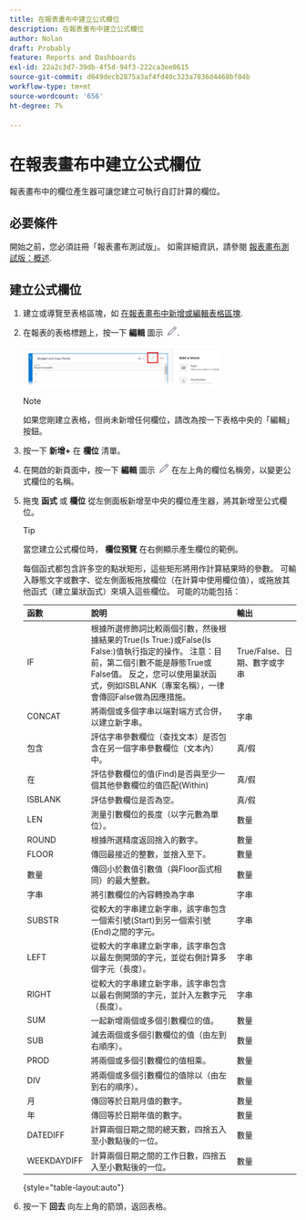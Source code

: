 ```yaml
---
title: 在報表畫布中建立公式欄位
description: 在報表畫布中建立公式欄位
author: Nolan
draft: Probably
feature: Reports and Dashboards
exl-id: 22a2c3d7-39db-4f5d-94f3-222ca3ee0615
source-git-commit: d649decb2875a3af4fd40c323a7836d4468bf04b
workflow-type: tm+mt
source-wordcount: '656'
ht-degree: 7%

---
```



# 在報表畫布中建立公式欄位

報表畫布中的欄位產生器可讓您建立可執行自訂計算的欄位。

## 必要條件

開始之前，您必須註冊「報表畫布測試版」。 如需詳細資訊，請參閱 [報表畫布測試版：概述](/help/quicksilver/product-announcements/betas/reporting-canvas-beta/reporting-canvas-beta-overview.md).

## 建立公式欄位

1. 建立或導覽至表格區塊，如 [在報表畫布中新增或編輯表格區塊](../../../reports-and-dashboards/reporting-canvas/table-blocks/add-or-edit-report-table.md).
1. 在報表的表格標題上，按一下 **編輯** 圖示 ![](assets/edit-icon.png).

   ![](assets/edit-icon-table-header-350x71.png)

   >[!NOTE]
   >
   >如果您剛建立表格，但尚未新增任何欄位，請改為按一下表格中央的「編輯」按鈕。

1. 按一下 **新增+** 在 **欄位** 清單。
1. 在開啟的新頁面中，按一下 **編輯** 圖示 ![](assets/edit-icon.png) 在左上角的欄位名稱旁，以變更公式欄位的名稱。
1. 拖曳 **函式** 或 **欄位** 從左側面板新增至中央的欄位產生器，將其新增至公式欄位。


   >[!TIP]
   >
   >當您建立公式欄位時， **欄位預覽** 在右側顯示產生欄位的範例。

   每個函式都包含許多空的點狀矩形，這些矩形將用作計算結果時的參數。 可輸入靜態文字或數字、從左側面板拖放欄位（在計算中使用欄位值），或拖放其他函式（建立巢狀函式）來填入這些欄位。 可能的功能包括：

   | 函數 | 說明 | 輸出 |
   |---|---|---|
   | IF | 根據所選修飾詞比較兩個引數，然後根據結果的True(Is True:)或False(Is False:)值執行指定的操作。 注意：目前，第二個引數不能是靜態True或False值。 反之，您可以使用巢狀函式，例如ISBLANK（專案名稱），一律會傳回False做為因應措施。 | True/False、日期、數字或字串 |
   | CONCAT | 將兩個或多個字串以端對端方式合併，以建立新字串。 | 字串 |
   | 包含 | 評估字串參數欄位（查找文本）是否包含在另一個字串參數欄位（文本內）中。 | 真/假 |
   | 在 | 評估參數欄位的值(Find)是否與至少一個其他參數欄位的值匹配(Within) | 真/假 |
   | ISBLANK | 評估參數欄位是否為空。 | 真/假 |
   | LEN | 測量引數欄位的長度（以字元數為單位）。 | 數量 |
   | ROUND | 根據所選精度返回捨入的數字。 | 數量 |
   | FLOOR | 傳回最接近的整數，並捨入至下。 | 數量 |
   | 數量 | 傳回小於數值引數值（與Floor函式相同）的最大整數。 | 數量 |
   | 字串 | 將引數欄位的內容轉換為字串 | 字串 |
   | SUBSTR | 從較大的字串建立新字串，該字串包含一個索引號(Start)到另一個索引號(End)之間的字元。 | 字串 |
   | LEFT | 從較大的字串建立新字串，該字串包含以最左側開頭的字元，並從右側計算多個字元（長度）。 | 字串 |
   | RIGHT | 從較大的字串建立新字串，該字串包含以最右側開頭的字元，並計入左數字元（長度）。 | 字串 |
   | SUM | 一起新增兩個或多個引數欄位的值。 | 數量 |
   | SUB | 減去兩個或多個引數欄位的值（由左到右順序）。 | 數量 |
   | PROD | 將兩個或多個引數欄位的值相乘。 | 數量 |
   | DIV | 將兩個或多個引數欄位的值除以（由左到右的順序）。 | 數量 |
   | 月 | 傳回等於日期月值的數字。 | 數量 |
   | 年 | 傳回等於日期年值的數字。 | 數量 |
   | DATEDIFF | 計算兩個日期之間的總天數，四捨五入至小數點後的一位。 | 數量 |
   | WEEKDAYDIFF | 計算兩個日期之間的工作日數，四捨五入至小數點後的一位。 | 數量 |

   {style=&quot;table-layout:auto&quot;}

1. 按一下 **回去** 向左上角的箭頭，返回表格。

